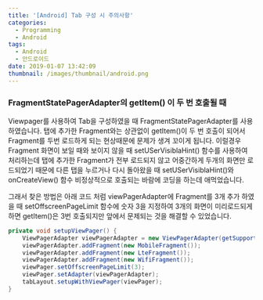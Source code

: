 ```yaml
---
title: '[Android] Tab 구성 시 주의사항'
categories:
  - Programming
  - Android
tags:
  - Android
  - 안드로이드
date: 2019-01-07 13:42:09
thumbnail: /images/thumbnail/android.png
---
```


### FragmentStatePagerAdapter의 getItem() 이 두 번 호출될 때

Viewpager를 사용하여 Tab을 구성하였을 때 FragmentStatePagerAdapter를 사용하였습니다. 탭에 추가한 Fragment와는 상관없이 getItem()이 두 번 호출이 되어서 Fragment를 두번 로드하게 되는 현상때문에 문제가 생겨 꼬이게 됩니다. 이럴경우 Fragment 화면이 보일 때와 보이지 않을 때 setUSerVisiblaHint() 함수를 사용하여 처리하는데 탭에 추가한 Fragment가 전부 로드되지 않고 어중간하게 두개의 화면만 로드되었기 때문에 다른 탭을 누르거나 다시 돌아왔을 때 setUSerVisiblaHint()와 onCreateView() 함수 비정상적으로 호출되는 바람에 코딩을 하는데 애먹었습니다.

그래서 찾은 방법은 아래 코드 처럼 viewPagerAdapter에 Fragment를 3개 추가 하였을 때 setOffscreenPageLimit 함수에 숫자 3을 지정하여 3개의 화면이 미리로드되게 하면 getItem()은 3번 호출되지만 앞에서 문제되는 것을 해결할 수 있었습니다.

```java
private void setupViewPager() {
    ViewPagerAdapter viewPagerAdapter = new ViewPagerAdapter(getSupportFragmentManager());
    viewPagerAdapter.addFragment(new MobileFragment());
    viewPagerAdapter.addFragment(new LteFragment());
    viewPagerAdapter.addFragment(new WifiFragment());
    viewPager.setOffscreenPageLimit(3);
    viewPager.setAdapter(viewPagerAdapter);
    tabLayout.setupWithViewPager(viewPager);
}
```
